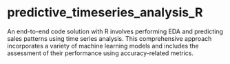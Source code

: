 # predictive_timeseries_analysis_R
An end-to-end code solution with R involves performing EDA and predicting sales patterns using time series analysis. This comprehensive approach incorporates a variety of machine learning models and includes the assessment of their performance using accuracy-related metrics.
